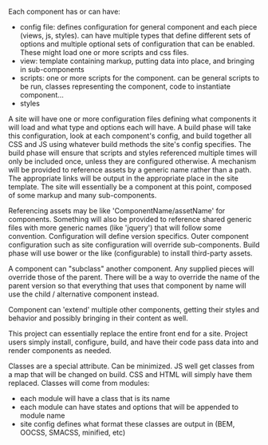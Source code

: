 Each component has or can have:
- config file: defines configuration for general component and each piece (views, js, styles).  can have multiple types that define different sets of options and multiple optional sets of configuration that can be enabled.  These might load one or more scripts and css files.
- view: template containing markup, putting data into place, and bringing in sub-components
- scripts: one or more scripts for the component.  can be general scripts to be run, classes representing the component, code to instantiate component…
- styles

A site will have one or more configuration files defining what components it will load and what type and options each will have.  A build phase will take this configuration, look at each component's config, and build together all CSS and JS using whatever build methods the site's config specifies.  The build phase will ensure that scripts and styles referenced multiple times will only be included once, unless they are configured otherwise.  A mechanism will be provided to reference assets by a generic name rather than a path.  The appropriate links will be output in the appropriate place in the site template.  The site will essentially be a component at this point, composed of some markup and many sub-components.

Referencing assets may be like 'ComponentName/assetName' for components.  Something will also be provided to reference shared generic files with more generic names (like 'jquery') that will follow some convention.  Configuration will define version specifics.  Outer component configuration such as site configuration will override sub-components.  Build phase will use bower or the like (configurable) to install third-party assets.

A component can "subclass" another component.  Any supplied pieces will override those of the parent.  There will be a way to override the name of the parent version so that everything that uses that component by name will use the child / alternative component instead.

Component can 'extend' multiple other components, getting their styles and behavior and possibly bringing in their content as well.

This project can essentially replace the entire front end for a site.  Project users simply install, configure, build, and have their code pass data into and render components as needed.

Classes are a special attribute.  Can be minimized.  JS well get classes from a map that will be changed on build.  CSS and HTML will simply have them replaced.  Classes will come from modules:
- each module will have a class that is its name
- each module can have states and options that will be appended to module name
- site config defines what format these classes are output in (BEM, OOCSS, SMACSS, minified, etc)
